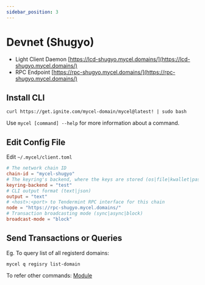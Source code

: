```yaml
---
sidebar_position: 3
---
```


# Devnet (Shugyo)

- Light Client Daemon
  [https://lcd-shugyo.mycel.domains/](https://lcd-shugyo.mycel.domains/)
- RPC Endpoint
  [https://rpc-shugyo.mycel.domains/](https://rpc-shugyo.mycel.domains/)

## Install CLI

```
curl https://get.ignite.com/mycel-domain/mycel@latest! | sudo bash
```

Use `mycel [command] --help` for more information about a command.

## Edit Config File

Edit `~/.mycel/client.toml`

```toml
# The network chain ID
chain-id = "mycel-shugyo"
# The keyring's backend, where the keys are stored (os|file|kwallet|pass|test|memory)
keyring-backend = "test"
# CLI output format (text|json)
output = "text"
# <host>:<port> to Tendermint RPC interface for this chain
node = "https://rpc-shugyo.mycel.domains/"
# Transaction broadcasting mode (sync|async|block)
broadcast-mode = "block"
```

## Send Transactions or Queries

Eg. To query list of all registerd domains:

```
mycel q regisry list-domain
```

To refer other commands:
[Module](modules)
